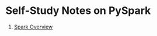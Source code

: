 # Self-Study Notes on PySpark

<ol style = "type:1">
    <li><a href = "#files/000_spark_overview.ipynb">Spark Overview</a></li>
</ol>
